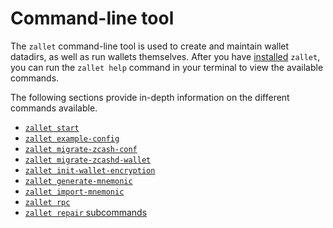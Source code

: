 # Command-line tool

The `zallet` command-line tool is used to create and maintain wallet datadirs, as well as
run wallets themselves. After you have [installed](../guide/installation.md) `zallet`, you
can run the `zallet help` command in your terminal to view the available commands.

The following sections provide in-depth information on the different commands available.

- [`zallet start`](start.md)
- [`zallet example-config`](example-config.md)
- [`zallet migrate-zcash-conf`](migrate-zcash-conf.md)
- [`zallet migrate-zcashd-wallet`](migrate-zcashd-wallet.md)
- [`zallet init-wallet-encryption`](init-wallet-encryption.md)
- [`zallet generate-mnemonic`](generate-mnemonic.md)
- [`zallet import-mnemonic`](import-mnemonic.md)
- [`zallet rpc`](rpc.md)
- [`zallet repair` subcommands](repair/README.md)
